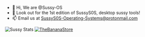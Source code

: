 - 👋 Hi, We are @Sussy-OS
- 👀 Look out for the 1st edition of SussyS0S, desktop sussy tools!
- 📫 Email us at SussyS0S-Operating-Systems@protonmail.com


![Sussy Stats](https://github-readme-stats.vercel.app/api?username=Sussy-OS&show_icons=true&bg_color=DEG,fa9372,e67097)
[![TheBananaStore](https://github-readme-stats.vercel.app/api/pin/?username=TheBananaStore&repo=TheBananaStore&bg_color=DEG,fa9372,e67097)](https://github.com/TheBananaStore/TheBananaStore)

<!---
Sussy-OS/Sussy-OS is a ✨ special ✨ repository because its `README.md` (this file) appears on your GitHub profile.
You can click the Preview link to take a look at your changes.
--->
